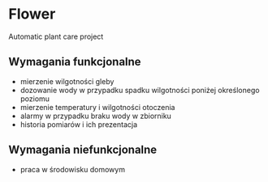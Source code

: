 # Flower
Automatic plant care project

## Wymagania funkcjonalne
* mierzenie wilgotności gleby
* dozowanie wody w przypadku spadku wilgotności poniżej określonego poziomu
* mierzenie temperatury i wilgotności otoczenia
* alarmy w przypadku braku wody w zbiorniku
* historia pomiarów i ich prezentacja

## Wymagania niefunkcjonalne
* praca w środowisku domowym

